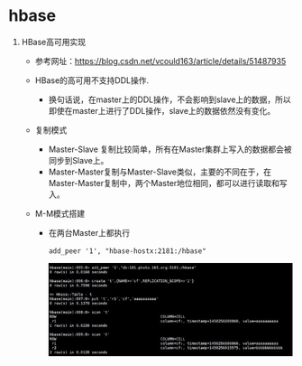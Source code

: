 # hbase

1. HBase高可用实现
    * 参考网址：https://blog.csdn.net/vcould163/article/details/51487935
    * HBase的高可用不支持DDL操作.
        * 换句话说，在master上的DDL操作，不会影响到slave上的数据，所以即使在master上进行了DDL操作，slave上的数据依然没有变化。
    
    * 复制模式
        * Master-Slave 复制比较简单，所有在Master集群上写入的数据都会被同步到Slave上。
        * Master-Master复制与Master-Slave类似，主要的不同在于，在Master-Master复制中，两个Master地位相同，都可以进行读取和写入。
    
    * M-M模式搭建
        * 在两台Master上都执行
           ```
           add_peer '1', "hbase-hostx:2181:/hbase"
           ```
          ![alt text](hbase/M-M.jpg)
          


